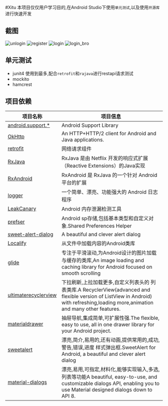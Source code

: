 #Xitu
本项目仅仅用户学习目的,在Android Studio下使用`单元测试`,以及使用`开源库`进行快速开发
## 截图
![unlogin](https://github.com/lulee007/Xitu/raw/master/screenshot/xt_unlogin_bro.gif) ![register](https://github.com/lulee007/Xitu/raw/master/screenshot/xt_register.gif)
![login](https://github.com/lulee007/Xitu/raw/master/screenshot/xt_login.gif) ![login_bro](https://github.com/lulee007/Xitu/raw/master/screenshot/xt_login_bro.gif)
## 单元测试
* junit4
使用到最多,配合`retrofit`和`rajava`进行restapi请求测试
* mockito
* hamcrest

## 项目依赖

项目名称 | 项目信息
------- | -------
[android.support.*](https://developer.android.com/tools/support-library/index.html) | Android Support Library
[OkHttp](http://square.github.io/okhttp/) | An HTTP+HTTP/2 client for Android and Java applications.
[retrofit](https://github.com/square/retrofit) | 网络请求组件
[RxJava](https://github.com/ReactiveX/RxJava) | RxJava 是由 Netflix 开发的响应式扩展（Reactive Extensions）的Java实现
[RxAndroid](https://github.com/ReactiveX/RxAndroid) | RxAndroid 是 RxJava 的一个针对 Android 平台的扩展
[logger](https://github.com/orhanobut/logger) | 一个简单、漂亮、功能强大的 Android 日志程序
[LeakCanary](https://github.com/square/leakcanary) | Android 内存泄漏检测工具
[prefser](https://github.com/pwittchen/prefser) | Android sp存储,包括基本类型和自定义对象.Shared Preferences Helper
[sweet-alert-dialog](https://github.com/pedant/sweet-alert-dialog) | A beautiful and clever alert dialog
[Localify](https://github.com/polok/localify) | 从文件中加载内容的Android类库
[glide](https://github.com/bumptech/glide)|专注于平滑滚动,为Android设计的图片加载与缓存的类库,An image loading and caching library for Android focused on smooth scrolling
[ultimaterecyclerview](https://github.com/cymcsg/UltimateRecyclerView) | 下拉刷新,上拉加载更多,自定义列表头的 列表类库.A RecyclerView(advanced and flexible version of ListView in Android) with refreshing,loading more,animation and many other features.
[materialdrawer](https://github.com/mikepenz/MaterialDrawer) | 抽屉导航,集成简单,可扩展性强.The flexible, easy to use, all in one drawer library for your Android project. 
[sweetalert](https://github.com/pedant/sweet-alert-dialog) | 漂亮,简介,易用的,还有动画,提供常用的,成功,警告,错误,进度 样式弹出框.SweetAlert for Android, a beautiful and clever alert dialog
[material-dialogs](https://github.com/afollestad/material-dialogs) | 漂亮,易用,可指定,材料化,能够实现输入,多选,列表等功能A beautiful, easy-to-use, and customizable dialogs API, enabling you to use Material designed dialogs down to API 8.